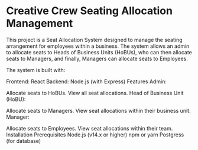 # Creative Crew Seating Allocation Management
This project is a Seat Allocation System designed to manage the seating arrangement for employees within a business. The system allows an admin to allocate seats to Heads of Business Units (HoBUs), who can then allocate seats to Managers, and finally, Managers can allocate seats to Employees.

The system is built with:

Frontend: React
Backend: Node.js (with Express)
Features
Admin:

Allocate seats to HoBUs.
View all seat allocations.
Head of Business Unit (HoBU):

Allocate seats to Managers.
View seat allocations within their business unit.
Manager:

Allocate seats to Employees.
View seat allocations within their team.
Installation
Prerequisites
Node.js (v14.x or higher)
npm or yarn
Postgress (for database)
